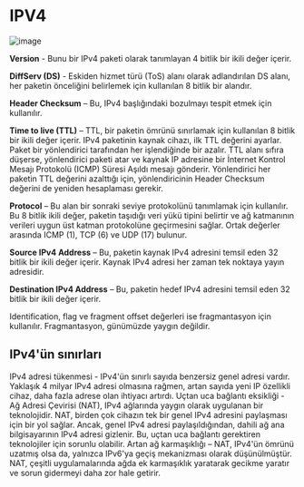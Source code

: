 # IPV4

![image](https://user-images.githubusercontent.com/70758694/158674069-daeb7af3-cf01-425c-80f2-8088e7a3a58d.png)

**Version** - Bunu bir IPv4 paketi olarak tanımlayan 4 bitlik bir ikili değer içerir.

**DiffServ (DS)** - Eskiden hizmet türü (ToS) alanı olarak adlandırılan DS alanı, her paketin önceliğini belirlemek için kullanılan 8 bitlik bir alandır.

**Header Checksum** – Bu, IPv4 başlığındaki bozulmayı tespit etmek için kullanılır.

**Time to live (TTL)** – TTL, bir paketin ömrünü sınırlamak için kullanılan 8 bitlik bir ikili değer içerir. IPv4 paketinin kaynak cihazı, ilk TTL değerini ayarlar. Paket bir yönlendirici tarafından her işlendiğinde bir azalır. TTL alanı sıfıra düşerse, yönlendirici paketi atar ve kaynak IP adresine bir İnternet Kontrol Mesajı Protokolü (ICMP) Süresi Aşıldı mesajı gönderir. Yönlendirici her paketin TTL değerini azalttığı için, yönlendiricinin Header Checksum değerini de yeniden hesaplaması gerekir.

**Protocol** – Bu alan bir sonraki seviye protokolünü tanımlamak için kullanılır. Bu 8 bitlik ikili değer, paketin taşıdığı veri yükü tipini belirtir ve ağ katmanının verileri uygun üst katman protokolüne geçirmesini sağlar. Ortak değerler arasında ICMP (1), TCP (6) ve UDP (17) bulunur.

**Source IPv4 Address** – Bu, paketin kaynak IPv4 adresini temsil eden 32 bitlik bir ikili değer içerir. Kaynak IPv4 adresi her zaman tek noktaya yayın adresidir.

**Destination IPv4 Address** – Bu, paketin hedef IPv4 adresini temsil eden 32 bitlik bir ikili değer içerir.

Identification, flag ve fragment offset değerleri ise fragmantasyon için kullanılır. Fragmantasyon, günümüzde yaygın değildir.

## IPv4'ün sınırları
IPv4 adresi tükenmesi - IPv4'ün sınırlı sayıda benzersiz genel adresi vardır. Yaklaşık 4 milyar IPv4 adresi olmasına rağmen, artan sayıda yeni IP özellikli cihaz, daha fazla adrese olan ihtiyacı artırdı.
Uçtan uca bağlantı eksikliği - Ağ Adresi Çevirisi (NAT), IPv4 ağlarında yaygın olarak uygulanan bir teknolojidir. NAT, birden çok cihazın tek bir genel IPv4 adresini paylaşması için bir yol sağlar. Ancak, genel IPv4 adresi paylaşıldığından, dahili ağ ana bilgisayarının IPv4 adresi gizlenir. Bu, uçtan uca bağlantı gerektiren teknolojiler için sorunlu olabilir.
Artan ağ karmaşıklığı – NAT, IPv4'ün ömrünü uzatmış olsa da, yalnızca IPv6'ya geçiş mekanizması olarak düşünülmüştür. NAT, çeşitli uygulamalarında ağda ek karmaşıklık yaratarak gecikme yaratır ve sorun gidermeyi daha zor hale getirir.


